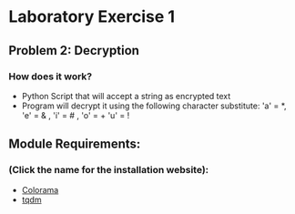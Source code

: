 # Laboratory Exercise 1

## Problem 2: Decryption
### How does it work?
- Python Script that will accept a string as encrypted text
- Program will decrypt it using the following character substitute: 'a' = *, 'e' = & , 'i' = # , 'o' = + 'u' = !

## Module Requirements:
### (Click the name for the installation website):
- [Colorama](https://pypi.org/project/colorama/)
- [tqdm](https://pypi.org/project/tqdm/)
